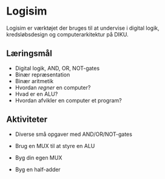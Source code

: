 Logisim
=======
Logisim er værktøjet der bruges til at undervise i digital logik,
kredsløbsdesign og computerarkitektur på DIKU.


Læringsmål
----------
 * Digital logik, AND, OR, NOT-gates
 * Binær repræsentation
 * Binær aritmetik
 * Hvordan _regner_ en computer?
 * Hvad er en ALU?
 * Hvordan afvikler en computer et program?


Aktiviteter
-----------
 * Diverse små opgaver med AND/OR/NOT-gates

 * Brug en MUX til at styre en ALU

 * Byg din egen MUX

 * Byg en half-adder

